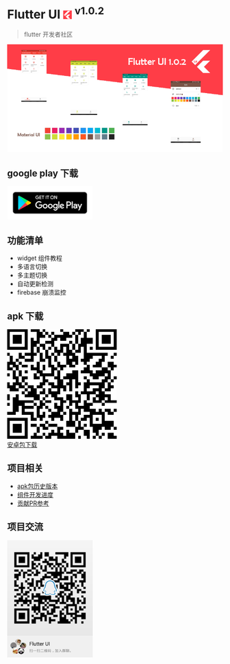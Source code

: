 #  Flutter UI <img src="android/app/src/main/res/mipmap-ldpi/ic_launcher.png" height="20"> <sup>v1.0.2</sup>
> flutter 开发者社区     

<img src="readme/1.0.2.png" />

## google play 下载

<a href="https://play.google.com/store/apps/details?id=com.flutter.beer">
    <img alt="git it on google play" src="readme/google_play.png" width="200" />
</a>

## 功能清单  
+ widget 组件教程
+ 多语言切换
+ 多主题切换
+ 自动更新检测  
+ firebase 崩溃监控
  
## apk 下载
![安卓包下载](readme/apk.png)   
[安卓包下载](https://github.com/efoxTeam/flutter-ui/releases/download/v1.0.2/app-release.apk)


## 项目相关
+ [apk包历史版本](https://github.com/efoxTeam/flutter-ui/releases)
+ [组件开发进度](readme/widget_progress.md)
+ [贡献PR参考](readme/pr.md)


## 项目交流   
<img src="readme/qq-qrcode.png" width="200" />






